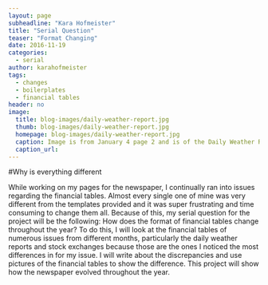 ```yaml
---
layout: page
subheadline: "Kara Hofmeister"
title: "Serial Question"
teaser: "Format Changing"
date: 2016-11-19
categories:
  - serial
author: karahofmeister
tags:
  - changes
  - boilerplates
  - financial tables
header: no
image:
  title: blog-images/daily-weather-report.jpg
  thumb: blog-images/daily-weather-report.jpg
  homepage: blog-images/daily-weather-report.jpg
  caption: Image is from January 4 page 2 and is of the Daily Weather Report
  caption_url:
---
```

#Why is everything different

While working on my pages for the newspaper, I continually ran into issues regarding the
financial tables. Almost every single one of mine was very different from the
templates provided and it was super frustrating and time consuming to change them all.
Because of this, my serial question for the project will be the following:
How does the format of financial tables change throughout the year?
To do this, I will look at the financial tables of numerous issues from different months,
particularly the daily weather reports and stock exchanges because those are the ones
I noticed the most differences in for my issue. I will write about the discrepancies
and use pictures of the financial tables to show the difference. This project will
show how the newspaper evolved throughout the year.
